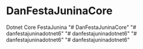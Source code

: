 # DanFestaJuninaCore
Dotnet Core FestaJunina
"# DanFestaJuninaCore" 
"# danfestajuninadotnet6" 
"# danfestajuninadotnet6" 
"# danfestajuninadotnet6" 
"# danfestajuninadotnet6" 
